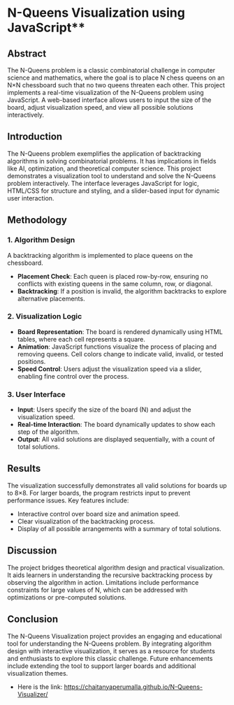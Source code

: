 # N-Queens Visualization using JavaScript**

## **Abstract**  
The N-Queens problem is a classic combinatorial challenge in computer science and mathematics, where the goal is to place N chess queens on an N×N chessboard such that no two queens threaten each other. This project implements a real-time visualization of the N-Queens problem using JavaScript. A web-based interface allows users to input the size of the board, adjust visualization speed, and view all possible solutions interactively.  


## Introduction 
The N-Queens problem exemplifies the application of backtracking algorithms in solving combinatorial problems. It has implications in fields like AI, optimization, and theoretical computer science. This project demonstrates a visualization tool to understand and solve the N-Queens problem interactively. The interface leverages JavaScript for logic, HTML/CSS for structure and styling, and a slider-based input for dynamic user interaction.


## Methodology 

### 1. **Algorithm Design**  
A backtracking algorithm is implemented to place queens on the chessboard.  

- **Placement Check**: Each queen is placed row-by-row, ensuring no conflicts with existing queens in the same column, row, or diagonal.  
- **Backtracking**: If a position is invalid, the algorithm backtracks to explore alternative placements.  

### 2. **Visualization Logic**  
- **Board Representation**: The board is rendered dynamically using HTML tables, where each cell represents a square.  
- **Animation**: JavaScript functions visualize the process of placing and removing queens. Cell colors change to indicate valid, invalid, or tested positions.  
- **Speed Control**: Users adjust the visualization speed via a slider, enabling fine control over the process.  

### 3. **User Interface**  
- **Input**: Users specify the size of the board (N) and adjust the visualization speed.  
- **Real-time Interaction**: The board dynamically updates to show each step of the algorithm.  
- **Output**: All valid solutions are displayed sequentially, with a count of total solutions.  


## Results  
The visualization successfully demonstrates all valid solutions for boards up to 8×8. For larger boards, the program restricts input to prevent performance issues. Key features include:  
- Interactive control over board size and animation speed.  
- Clear visualization of the backtracking process.  
- Display of all possible arrangements with a summary of total solutions.  


## Discussion 
The project bridges theoretical algorithm design and practical visualization. It aids learners in understanding the recursive backtracking process by observing the algorithm in action. Limitations include performance constraints for large values of N, which can be addressed with optimizations or pre-computed solutions.  


## Conclusion  
The N-Queens Visualization project provides an engaging and educational tool for understanding the N-Queens problem. By integrating algorithm design with interactive visualization, it serves as a resource for students and enthusiasts to explore this classic challenge. Future enhancements include extending the tool to support larger boards and additional visualization themes.  


- Here is the link: https://chaitanyaperumalla.github.io/N-Queens-Visualizer/



